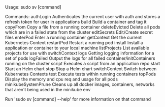 Usage: sudo sv [command]

Commands:
	authLogin             Authenticates the current user with auth and stores a refresh token for user in applications
	build                 Build a container and tag it
	copyFrom              Copy a file from a running container
	deleteEvicted         Delete all pods which are in a failed state from the cluster
	editSecrets           Edit/Create secret files
	enterPod              Enter a running container
	getContext            Get the current Kubernetes Context
	restartPod            Restart a running pod
	install               Install a application or container to your local machine
	listProjects          List available projects for use with switchContext
	logs                  Getting logging information for a set of pods
	logFailed             Output the logs for all failed container/initContainers running on the cluster
	script                Executes a script from an application repo
	start                 Start an Helm chart
	stop                  Stop a Helm chart
	switchContext         Switch between Kubernetes Contexts
	test                  Execute tests within running containers
	topPods               Display the memory and cpu req and usage for all pods
	minikubeSystemPrune   Cleans up all docker images, containers, networks that aren't being used in the minikube env

Run 'sudo sv [command] --help' for more information on that command
